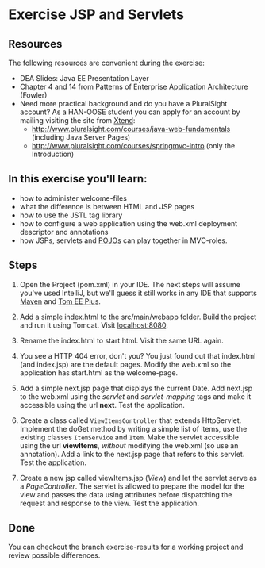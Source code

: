 Exercise JSP and Servlets
=========================
Resources
-------------
The following resources are convenient during the exercise:

* DEA Slides: Java EE Presentation Layer 
* Chapter 4 and 14 from Patterns of Enterprise Application Architecture (Fowler)
* Need more practical background and do you have a PluralSight account? As a HAN-OOSE student you can apply for an account by mailing visiting the site from [Xtend](https://ica-xtend.nl/winkel/pluralsight/):
	* http://www.pluralsight.com/courses/java-web-fundamentals (including Java Server Pages)
	* http://www.pluralsight.com/courses/springmvc-intro (only the Introduction)
 
In this exercise you'll learn:
------------------------------
* how to administer welcome-files
* what the difference is between HTML and JSP pages
* how to use the JSTL tag library
* how to configure a web application using the web.xml deployment descriptor and annotations
* how JSPs, servlets and [POJOs](https://en.wikipedia.org/wiki/Plain_Old_Java_Object) can play together in MVC-roles. 

Steps
-----
1. Open the Project (pom.xml) in your IDE. The next steps will assume you've used IntelliJ, but we'll guess it still works in any IDE that supports [Maven](http://maven.apache.org/ "Maven") and [Tom EE Plus](http://tomee.apache.org/download-ng.html "Tom EE Plus"). 
2.  Add a simple index.html to the src/main/webapp folder. Build the project and run it using Tomcat. 
Visit [localhost:8080](http://localhost:8080/).

3.  Rename the index.html to start.html. Visit the same URL again.
 
4.  You see a HTTP 404 error, don't you? You just found out that index.html (and index.jsp) are the default pages. Modify the web.xml so the application has start.html as the welcome-page.

5.  Add a simple next.jsp page that displays the current Date. Add next.jsp to the web.xml using the *servlet* and *servlet-mapping* tags and make it accessible using the url <b>next</b>. Test the application.

6.  Create a class called <code>ViewItemsController</code> that extends HttpServlet. Implement the doGet method by writing a simple list of items, use the existing classes <code>ItemService</code> and <code>Item</code>. Make the servlet accessible using the url <b>viewItems</b>, *without* modifying the web.xml (so use an annotation). Add a link to the next.jsp page that refers to this servlet. Test the application.

7.  Create a new jsp called viewItems.jsp (*View*) and let the servlet serve as a *PageController*. The servlet is allowed to prepare the model for the view and passes the data using attributes before dispatching the request and response to the view. Test the application.

Done 
----
You can checkout the branch exercise-results for a working project and review possible differences. 
